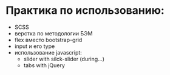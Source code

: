 # Практика по использованию:
  - SCSS
  - верстка по методологии БЭМ
  - flex вместо bootstrap-grid
  - input и его type
  - использование javascript:
    - slider with silck-slider (during...)
    - tabs with jQuery